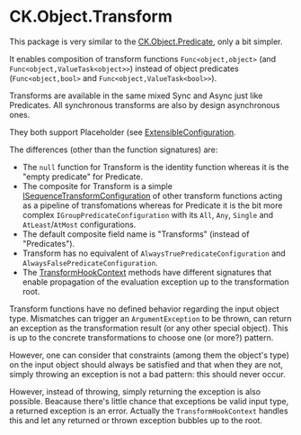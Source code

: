 # CK.Object.Transform
This package is very similar to the [CK.Object.Predicate](../CK.Object.Predicate/README.md), only a bit
simpler.

It enables composition of transform functions `Func<object,object>` (and `Func<object,ValueTask<object>>`)
instead of object predicates (`Func<object,bool>` and `Func<object,ValueTask<bool>>`).

Transforms are available in the same mixed Sync and Async just like Predicates. All synchronous
transforms are also by design asynchronous ones.

They both support Placeholder (see [ExtensibleConfiguration](../Tests/ConfigurationPlugins/StrategyPlugin/ExtensibleConfiguration/README.md]).

The differences (other than the function signatures) are:
- The `null` function for Transform is the identity function whereas it is the "empty predicate" for Predicate.
- The composite for Transform is a simple [ISequenceTransformConfiguration](ISequenceTransformConfiguration.cs) of other
  transform functions acting as a pipeline of transfomations whereas for Predicate it is the bit more complex
  `IGroupPredicateConfiguration` with its `All`, `Any`, `Single` and `AtLeast`/`AtMost` configurations.
- The default composite field name is "Transforms" (instead of "Predicates").
- Transform has no equivalent of `AlwaysTruePredicateConfiguration` and `AlwaysFalsePredicateConfiguration`.
- The [TransformHookContext](Hooks/TransformHookContext.cs) methods have different signatures that enable
  propagation of the evaluation exception up to the transformation root.

Transform functions have no defined behavior regarding the input object type. Mismatches
can trigger an `ArgumentException` to be thrown, can return an exception as the transformation
result (or any other special object). This is up to the concrete transformations to choose
one (or more?) pattern.

However, one can consider that constraints (among them the object's type) on the input object
should always be satisfied and that when they are not, simply throwing an exception is not
a bad pattern: this should never occur.

However, instead of throwing, simply returning the exception is also possible. Beacause there's
little chance that exceptions be valid input type, a returned exception is an error. Actually the
`TransformHookContext` handles this and let any returned or thrown exception bubbles up to the
root.


